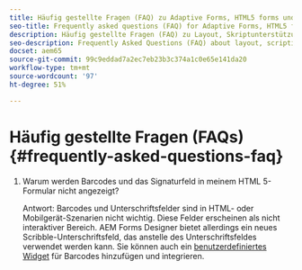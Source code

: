 ```yaml
---
title: Häufig gestellte Fragen (FAQ) zu Adaptive Forms, HTML5 forms und AEM Forms
seo-title: Frequently asked questions (FAQ) for Adaptive Forms, HTML5 forms, and AEM Forms
description: Häufig gestellte Fragen (FAQ) zu Layout, Skriptunterstützung und dem Umfang von adaptiven Forms, HTML5-Formularen und AEM Forms.
seo-description: Frequently Asked Questions (FAQ) about layout, scripting support, and scope of Adaptive Forms, HTML5 forms, and AEM Forms.
docset: aem65
source-git-commit: 99c9eddad7a2ec7eb23b3c374a1c0e65e141da20
workflow-type: tm+mt
source-wordcount: '97'
ht-degree: 51%

---
```



# Häufig gestellte Fragen (FAQs) {#frequently-asked-questions-faq}

1. Warum werden Barcodes und das Signaturfeld in meinem HTML 5-Formular nicht angezeigt?

   Antwort: Barcodes und Unterschriftsfelder sind in HTML- oder Mobilgerät-Szenarien nicht wichtig. Diese Felder erscheinen als nicht interaktiver Bereich. AEM Forms Designer bietet allerdings ein neues Scribble-Unterschriftsfeld, das anstelle des Unterschriftsfeldes verwendet werden kann. Sie können auch ein [benutzerdefiniertes Widget](../../forms/using/custom-widgets.md) für Barcodes hinzufügen und integrieren.


